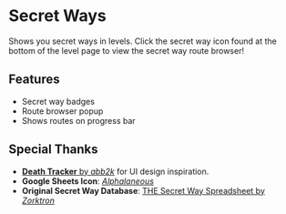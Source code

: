 # Secret Ways

Shows you secret ways in levels.
Click the secret way icon found at the bottom of the level page to view the secret way route browser!

## Features
- Secret way badges
- Route browser popup
- Shows routes on progress bar

## Special Thanks

- [**Death Tracker** by *abb2k*](https://github.com/eloh-mrow/death-tracker/) for UI design inspiration.
- **Google Sheets Icon**: *[Alphalaneous](https://github.com/Alphalaneous)*
- **Original Secret Way Database**: [THE Secret Way Spreadsheet by *Zorktron*](https://docs.google.com/spreadsheets/d/10yobC-Hpi-ODNTJFwdyfdynghtXi3JqazMqzMmj59M0)
